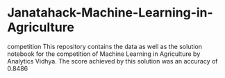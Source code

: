 # Janatahack-Machine-Learning-in-Agriculture
competition
This repository contains the data as well as the solution notebook for the competition of Machine Learning in Agriculture by Analytics Vidhya.
The score achieved by this solution was an accuracy of 0.8486
